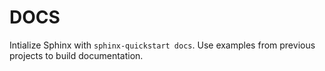 # DOCS

Intialize Sphinx with `sphinx-quickstart docs`. Use examples from previous projects to build documentation.
